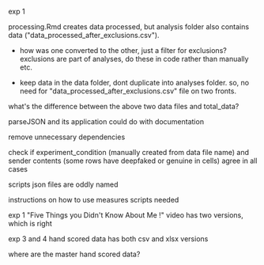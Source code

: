 exp 1

processing.Rmd creates data processed, but analysis folder also contains data ("data_processed_after_exclusions.csv"). 

- how was one converted to the other, just a filter for exclusions? exclusions are part of analyses, do these in code rather than manually etc.

- keep data in the data folder, dont duplicate into analyses folder. so, no need for "data_processed_after_exclusions.csv" file on two fronts. 

what's the difference between the above two data files and total_data? 







parseJSON and its application could do with documentation





remove unnecessary dependencies



check if experiment_condition (manually created from data file name) and sender contents (some rows have deepfaked or genuine in cells) agree in all cases





scripts json files are oddly named

instructions on how to use measures scripts needed



exp 1 "Five Things you Didn't Know About Me !" video has two versions, which is right

exp 3 and 4 hand scored data has both csv and xlsx versions



where are the master hand scored data? 

